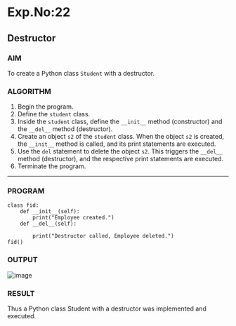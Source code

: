 # Exp.No:22  
## Destructor

### AIM  
To create a Python class `Student` with a destructor.


### ALGORITHM

1. Begin the program.  
2. Define the `student` class.  
3. Inside the `student` class, define the `__init__` method (constructor) and the `__del__` method (destructor).  
4. Create an object `s2` of the `student` class. When the object `s2` is created, the `__init__` method is called, and its print statements are executed.  
5. Use the `del` statement to delete the object `s2`. This triggers the `__del__` method (destructor), and the respective print statements are executed.  
6. Terminate the program.

---

### PROGRAM

```
class fid:
    def __init__(self):
        print("Employee created.")
    def __del__(self):
        
        print("Destructor called, Employee deleted.")
fid()
```

### OUTPUT
![image](https://github.com/user-attachments/assets/4a805d99-d007-4980-8176-81dee48d6d83)


### RESULT
Thus a Python class Student with a destructor was implemented and executed.
